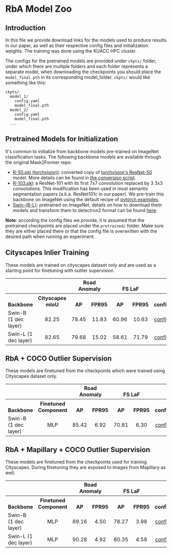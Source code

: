# RbA Model Zoo

## Introduction

In this file we provide download links for the models used to produce results in our paper, as well as their respective config files and initialization weights. The training was done using the KUACC HPC cluster. 

The configs for the pretrained models are provided under `ckpts/` folder, under which there are multiple folders and each folder represents a separate model, when downloading the checkpoints you should place the `model_final.pth` in its corresponding model_folder. `ckpts/` would like something like this:
```
ckpts/
  model_1/
    config.yaml
    model_final.pth
  model_2/
    config.yaml
    model_final.pth
  ...
``` 

## Pretrained Models for Initialization

It's common to initialize from backbone models pre-trained on ImageNet classification tasks. The following backbone models are available through the original Mask2Former repo:

* [R-50.pkl (torchvision)](https://dl.fbaipublicfiles.com/detectron2/ImageNetPretrained/torchvision/R-50.pkl): converted copy of [torchvision's ResNet-50](https://pytorch.org/docs/stable/torchvision/models.html#torchvision.models.resnet50) model.
  More details can be found in [the conversion script](tools/convert-torchvision-to-d2.py).
* [R-103.pkl](https://dl.fbaipublicfiles.com/detectron2/DeepLab/R-103.pkl): a ResNet-101 with its first 7x7 convolution replaced by 3 3x3 convolutions. This modification has been used in most semantic segmentation papers (a.k.a. ResNet101c in our paper). We pre-train this backbone on ImageNet using the default recipe of [pytorch examples](https://github.com/pytorch/examples/tree/master/imagenet).
* [Swin-{B-L}](tools/README.md): pretrained on ImageNet, details on how to download them models and transform them to detectron2 format can be found [here](tools/README.md).

**Note**: according the config files we provide, it is assumed that the pretrained checkpoints are placed under the `pretrained/` folder. Make sure they are either placed there or that the config file is overwritten with the desired path when running an experiment.

## Cityscapes Inlier Training

These models are trained on cityscapes dataset only and are used as a starting point for finetuning with outlier supervision.

<table><tbody>
<!-- START TABLE -->
<!-- TABLE HEADER -->
<tr>  <td valign="bottom" colspan="2" >  </td>
      <td valign="bottom" colspan="2" align="center"> <b>Road Anomaly</b> </td>
      <td valign="bottom" colspan="2" align="center"> <b>FS LaF</b> </td>
</tr>
<tr>
<th valign="bottom">Backbone</th>
<th valign="bottom">Cityscapes mIoU</th>
<th valign="bottom" align="center">AP</th>
<th valign="bottom">FPR95</th>
<th valign="bottom">AP</th>
<th valign="bottom">FPR95</th>
<th valign="bottom" align="middle">config</th>
<th valign="bottom" align="middle">ckpt</th> </tr>
<!-- TABLE BODY -->
 <tr><td align="left">Swin-B (1 dec layer)</td>
<td align="center">82.25</td>
<td align="center">78.45</td>
<td align="center">11.83</td>
<td align="center">60.96</td>
<td align="center">10.63</td>
<td align="center"><a href="ckpts/swin_b_1dl/config.yaml">config</a></td>
<td align="center"><a href="https://drive.google.com/file/d/13IJs_Kk1PMBVVxCN90HZZuuV1YcWZ0am/view?usp=sharing">model</a></td>
</tr>

<tr><td align="left">Swin-L (1 dec layer)</td>
<td align="center">82.65</td>
<td align="center">79.68</td>
<td align="center">15.02</td>
<td align="center">58.61</td>
<td align="center">71.79</td>
<td align="center"><a href="ckpts/swin_l_1dl/config.yaml">config</a></td>
<td align="center"><a href="https://drive.google.com/file/d/1PBjdwHjpbAo7v6pa7B0JZVOjkQ5av_qn/view?usp=sharing">model</a></td>
</tr>

</tbody></table>


## RbA + COCO Outlier Supervision

These models are finetuned from the checkpoints which were trained using Cityscapes dataset only.

<table><tbody>
<!-- START TABLE -->
<!-- TABLE HEADER -->
<tr>  <td valign="bottom" colspan="2" >  </td>
      <td valign="bottom" colspan="2" align="center"> <b>Road Anomaly</b> </td>
      <td valign="bottom" colspan="2" align="center"> <b>FS LaF</b> </td>
</tr>
<tr>
<th valign="bottom">Backbone</th>
<th valign="bottom">Finetuned Component</th>
<th valign="bottom" align="center">AP</th>
<th valign="bottom">FPR95</th>
<th valign="bottom">AP</th>
<th valign="bottom">FPR95</th>
<th valign="bottom" align="middle">config</th>
<th valign="bottom" align="middle">ckpt</th> </tr>
<!-- TABLE BODY -->
 <tr><td align="left">Swin-B (1 dec layer)</td>
<td align="center">MLP</td>
<td align="center">85.42</td>
<td align="center">6.92</td>
<td align="center">70.81</td>
<td align="center">6.30</td>
<td align="center"><a href="ckpts/swin_b_1dl_rba_ood_coco/config.yaml">config</a></td>
<td align="center"><a href="https://drive.google.com/file/d/1d5blruLB0ll6vtGAfvRH1iID6ArclWKD/view?usp=sharing">model</a></td>
</tr>

</tbody></table>

## RbA + Mapillary + COCO Outlier Supervision

These models are finetuned from the checkpoints used for training Cityscapes. During finetuning they are exposed to images from Mapillary as well.

<table><tbody>
<!-- START TABLE -->
<!-- TABLE HEADER -->
<tr>  <td valign="bottom" colspan="2" >  </td>
      <td valign="bottom" colspan="2" align="center"> <b>Road Anomaly</b> </td>
      <td valign="bottom" colspan="2" align="center"> <b>FS LaF</b> </td>
</tr>
<tr>
<th valign="bottom">Backbone</th>
<th valign="bottom">Finetuned Component</th>
<th valign="bottom" align="center">AP</th>
<th valign="bottom">FPR95</th>
<th valign="bottom">AP</th>
<th valign="bottom">FPR95</th>
<th valign="bottom" align="middle">config</th>
<th valign="bottom" align="middle">ckpt</th> </tr>
<!-- TABLE BODY -->
<!-- ROW: maskformer2_R50_bs16_50ep -->
 <tr><td align="left">Swin-B (1 dec layer)</td>
<td align="center">MLP</td>
<td align="center">89.16</td>
<td align="center">4.50</td>
<td align="center">78.27</td>
<td align="center">3.98</td>
<td align="center"><a href="ckpts/swin_b_1dl_rba_ood_map_coco/config.yaml">config</a></td>
<td align="center"><a href="https://drive.google.com/file/d/1bdqnl6UdtK3C1jsdAaJiVcPIIojqGfWP/view?usp=sharing">model</a></td>
</tr>

 <tr><td align="left">Swin-L (1 dec layer)</td>
<td align="center">MLP</td>
<td align="center">90.28</td>
<td align="center">4.92</td>
<td align="center">80.35</td>
<td align="center">4.58</td>
<td align="center"><a href="ckpts/swin_l_1dl_rba_ood_map_coco/config.yaml">config</a></td>
<td align="center"><a href="https://drive.google.com/file/d/1woFhXmGceUoDFZIDIoF0NW7ehkQl_DQS/view?usp=sharing">model</a></td>
</tr>

</tbody></table>
